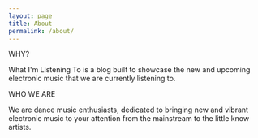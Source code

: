 ```yaml
---
layout: page
title: About
permalink: /about/
---
```

WHY?

What I'm Listening To is a blog built to showcase the new and upcoming electronic music that we are currently listening to.

WHO WE ARE

We are dance music enthusiasts, dedicated to bringing new and vibrant electronic music to your attention from the mainstream to the little know artists.
